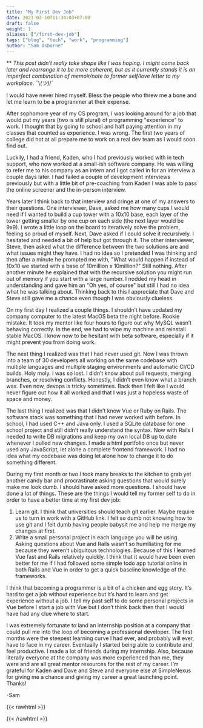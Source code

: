 ```yaml
---
title: "My First Dev Job"
date: 2021-03-10T11:34:03+07:00
draft: false
weight: 1
aliases: ["/first-dev-job"]
tags: ["blog", "tech", "work", "programming"]
author: "Sam Osborne"
---
```


** *This post didn’t really take shape like I was hoping. I might come back later and rearrange it to be more coherent, but as it currently stands it is an imperfect combination of memoir/note to former self/love letter to my workplace.* ¯\\_(ツ)_/¯

I would have never hired myself. Bless the people who threw me a bone and let me learn to be a programmer at their expense.

After sophomore year of my CS program, I was looking around for a job that would put my years (two is still plural) of programming "experience" to work. I thought that by going to school and half paying attention in my classes that counted as experience. I was wrong. The first two years of college did not at all prepare me to work on a real dev team as I would soon find out. 

Luckily, I had a friend, Kaden, who I had previously worked with in tech support, who now worked at a small-ish software company. He was willing to refer me to his company as an intern and I got called in for an interview a couple days later. I had failed a couple of development interviews previously but with a little bit of pre-coaching from Kaden I was able to pass the online screener and the in-person interview. 

Years later I think back to that interview and cringe at one of my answers to their questions. One interviewer, Dave, asked me how many cups I would need if I wanted to build a cup tower with a 10x10 base, each layer of the tower getting smaller by one cup on each side (the next layer would be 9x9). I wrote a little loop on the board to iteratively solve the problem, feeling so proud of myself. Next, Dave asked if I could solve it recursively. I hesitated and needed a bit of help but got through it. The other interviewer, Steve, then asked what the difference between the two solutions are and what issues might they have. I had no idea so I pretended I was thinking and then after a minute he prompted me with, "What would happen if instead of 10x10 we started with a base of 10million x 10million?" Still nothing. After another minute he explained that with the recursive solution you might run out of memory if you start with a large number. I nodded my head in understanding and gave him an "Oh yes, of course" but still I had no idea what he was talking about. Thinking back to this I appreciate that Dave and Steve still gave me a chance even though I was obviously clueless.

On my first day I realized a couple things. I shouldn’t have updated my company computer to the latest MacOS beta the night before. Rookie mistake. It took my mentor like four hours to figure out why MySQL wasn’t behaving correctly. In the end, we had to wipe my machine and reinstall stable MacOS. I know now to be hesitant with beta software, especially if it might prevent you from doing work. 

The next thing I realized was that I had never used git. Now I was thrown into a team of 30 developers all working on the same codebase with multiple languages and multiple staging environments and automatic CI/CD builds. Holy moly. I was so lost. I didn’t know about pull requests, merging branches, or resolving conflicts. Honestly, I didn’t even know what a branch was. Even now, devops is tricky sometimes. Back then I felt like I would never figure out how it all worked and that I was just a hopeless waste of space and money. 

The last thing I realized was that I didn’t know Vue or Ruby on Rails. The software stack was something that I had never worked with before. In school, I had used C++ and Java only. I used a SQLite database for one school project and still didn’t really understand the syntax. Now with Rails I needed to write DB migrations and keep my own local DB up to date whenever I pulled new changes. I made a html portfolio once but never used any JavaScript, let alone a complete frontend framework. I had no idea what my codebase was doing let alone how to change it to do something different.

During my first month or two I took many breaks to the kitchen to grab yet another candy bar and procrastinate asking questions that would surely make me look dumb. I should have asked more questions. I should have done a lot of things. These are the things I would tell my former self to do in order to have a better time at my first dev job:

1.	Learn git. I think that universities should teach git earlier. Maybe require us to turn in work with a GitHub link. I felt so dumb not knowing how to use git and I felt dumb having people babysit me and help me merge my changes at first. 
2.	Write a small personal project in each language you will be using. Asking questions about Vue and Rails wasn’t so humiliating for me because they weren’t ubiquitous technologies. Because of this I learned Vue fast and Rails relatively quickly. I think that it would have been even better for me if I had followed some simple todo app tutorial online in both Rails and Vue in order to get a quick baseline knowledge of the frameworks.

I think that becoming a programmer is a bit of a chicken and egg story. It’s hard to get a job without experience but it’s hard to learn and get experience without a job. I tell my past self to do some personal projects in Vue before I start a job with Vue but I don’t think back then that I would have had any clue where to start. 

I was extremely fortunate to land an internship position at a company that could pull me into the loop of becoming a professional developer. The first months were the steepest learning curve I had ever, and probably will ever, have to face in my career. Eventually I started being able to contribute and feel productive. I made a lot of friends during my internship. Also, because literally everyone at the company was more experienced than me, they were and are all great mentor resources for the rest of my career. I’m grateful for Kaden and Dave and Steve and everyone else at SimpleNexus for giving me a chance and giving my career a great launching point. Thanks!

-Sam  

{{< rawhtml >}} <div class="sender-form-field" data-sender-form-id="kmn016jtbk8dvdlywpd"></div> {{< /rawhtml >}}